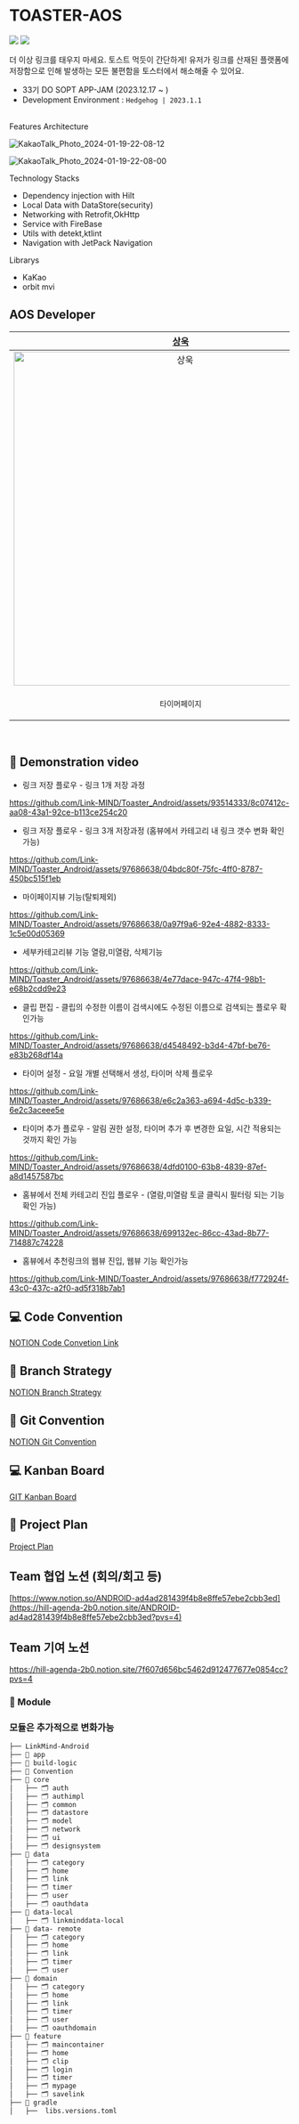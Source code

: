 # TOASTER-AOS
<img src="https://img.shields.io/badge/Kotlin-0095D5?&style=flat-square&logo=kotlin&logoColor=white"/> <img src="https://img.shields.io/badge/Android-3DDC84?style=flat-square&logo=android&logoColor=white"/>

더 이상 링크를 태우지 마세요. 토스트 먹듯이 간단하게!
유저가 링크를 산재된 플랫폼에 저장함으로 인해 발생하는 모든 불편함을 토스터에서 해소해줄 수 있어요.

- 33기 DO SOPT APP-JAM (2023.12.17 ~ )
- Development Environment : `Hedgehog | 2023.1.1`

<br>
Features
Architecture

![KakaoTalk_Photo_2024-01-19-22-08-12](https://github.com/Link-MIND/Toaster_Android/assets/93514333/9b41b62a-60ce-41ed-8a1a-9b3c421d7c0a)

![KakaoTalk_Photo_2024-01-19-22-08-00](https://github.com/Link-MIND/Toaster_Android/assets/93514333/e003aa9e-aa99-4c27-a08c-b78b80f577f5)

Technology Stacks
- Dependency injection with Hilt
- Local Data with DataStore(security)
- Networking with Retrofit,OkHttp
- Service with FireBase
- Utils with detekt,ktlint
- Navigation with JetPack Navigation

Librarys
- KaKao
- orbit mvi

## AOS Developer

| [상욱](operawook@catholic.ac.kr) | [이삭](lsls4868@gmail.com) | [채은](parkchangel@naver.com) | [민영](codingmy@naver.com) |
| :--: | :--: | :--: | :--: |
| <img width="600" alt="상욱" src="https://avatars.githubusercontent.com/u/113014331?v=4"> | <img width="600" alt="이삭" src="https://avatars.githubusercontent.com/u/93514333?v=4"> | <img width="600" alt="채은" src="https://avatars.githubusercontent.com/u/107169027?v=4"> | <img width="600" alt="민영" src="https://avatars.githubusercontent.com/u/97686638?v=4"> |
| <p align = "center">`타이머페이지` | <p align = "center">`메인페이지` `링크저장` | <p align = "center">`로그인, 검색` `마이페이지` | <p align = "center"> `카테고리페이지` |

<br>

## 🎥 Demonstration video

- 링크 저장 플로우 - 링크 1개 저장 과정
  
https://github.com/Link-MIND/Toaster_Android/assets/93514333/8c07412c-aa08-43a1-92ce-b113ce254c20



- 링크 저장 플로우 - 링크 3개 저장과정 (홈뷰에서 카테고리 내 링크 갯수 변화 확인가능)
  
https://github.com/Link-MIND/Toaster_Android/assets/97686638/04bdc80f-75fc-4ff0-8787-450bc515f1eb

- 마이페이지뷰 기능(탈퇴제외)
  
https://github.com/Link-MIND/Toaster_Android/assets/97686638/0a97f9a6-92e4-4882-8333-1c5e00d05369


- 세부카테고리뷰 기능 열람,미열람, 삭제기능
  
https://github.com/Link-MIND/Toaster_Android/assets/97686638/4e77dace-947c-47f4-98b1-e68b2cdd9e23

- 클립 편집 - 클립의 수정한 이름이 검색시에도 수정된 이름으로 검색되는 플로우 확인가능
  
https://github.com/Link-MIND/Toaster_Android/assets/97686638/d4548492-b3d4-47bf-be76-e83b268df14a


- 타이머 설정 - 요일 개별 선택해서 생성, 타이머 삭제 플로우
  
https://github.com/Link-MIND/Toaster_Android/assets/97686638/e6c2a363-a694-4d5c-b339-6e2c3aceee5e


- 타이머 추가 플로우 - 알림 권한 설정, 타이머 추가 후 변경한 요일, 시간 적용되는 것까지 확인 가능
  
https://github.com/Link-MIND/Toaster_Android/assets/97686638/4dfd0100-63b8-4839-87ef-a8d1457587bc

- 홈뷰에서 전체 카테고리 진입 플로우 - (열람,미열람 토글 클릭시 필터링 되는 기능 확인 가능)
  
https://github.com/Link-MIND/Toaster_Android/assets/97686638/699132ec-86cc-43ad-8b77-714887c74228

- 홈뷰에서 추천링크의 웹뷰 진입, 웹뷰 기능 확인가능
  
https://github.com/Link-MIND/Toaster_Android/assets/97686638/f772924f-43c0-437c-a2f0-ad5f318b7ab1


## 💻 Code Convention
[NOTION Code Convetion Link](https://hill-agenda-2b0.notion.site/Code-Convention-f492a5bdf5b444a6aae561e53d9d4e10)
</br>

## 🔖 Branch Strategy
[NOTION Branch Strategy](https://hill-agenda-2b0.notion.site/Branch-Strategy-e3a9c5e70f6241ae9ccad544666b095c?pvs=4)
</br>

## 🎁 Git Convention
[NOTION Git Convention](https://hill-agenda-2b0.notion.site/Git-Convention-064dee5df78e4b0c9dd59d18c775a460?pvs=4)
</br>

## 💻 Kanban Board
[GIT Kanban Board](https://github.com/orgs/Link-MIND/projects/1/views/1)
</br>

## 📜 Project Plan
[Project Plan](https://hill-agenda-2b0.notion.site/7a635a2c014c470899899073be2ff49f?v=4de94ec87af045d8ba9a69afa39511af)

## Team 협업 노션 (회의/회고 등)
[https://www.notion.so/ANDROID-ad4ad281439f4b8e8ffe57ebe2cbb3ed](https://hill-agenda-2b0.notion.site/ANDROID-ad4ad281439f4b8e8ffe57ebe2cbb3ed?pvs=4)

## Team 기여 노션
https://hill-agenda-2b0.notion.site/7f607d656bc5462d912477677e0854cc?pvs=4

### 📂 Module
### 모듈은 추가적으로 변화가능
```bash
├── LinkMind-Android
├── 📁 app
├── 📁 build-logic
├── 📁 Convention
├── 📁 core
│   ├── 🗂️ auth
│   ├── 🗂️ authimpl
│   ├── 🗂️ common
│   ├── 🗂️ datastore
│   ├── 🗂️ model
│   ├── 🗂️ network
│   ├── 🗂️ ui
│   ├── 🗂️ designsystem
├── 📁 data
│   ├── 🗂️ category
│   ├── 🗂️ home
│   ├── 🗂️ link
│   ├── 🗂️ timer
│   ├── 🗂️ user
│   ├── 🗂️ oauthdata
├── 📁 data-local
│   ├── 🗂️ linkminddata-local
├── 📁 data- remote
│   ├── 🗂️ category
│   ├── 🗂️ home
│   ├── 🗂️ link
│   ├── 🗂️ timer
│   ├── 🗂️ user
├── 📁 domain
│   ├── 🗂️ category
│   ├── 🗂️ home
│   ├── 🗂️ link
│   ├── 🗂️ timer
│   ├── 🗂️ user
│   ├── 🗂️ oauthdomain
├── 📁 feature
│   ├── 🗂️ maincontainer
│   ├── 🗂️ home
│   ├── 🗂️ clip
│   ├── 🗂️ login
│   ├── 🗂️ timer
│   ├── 🗂️ mypage
│   ├── 🗂️ savelink
├── 📁 gradle
│   ├──  libs.versions.toml
```


